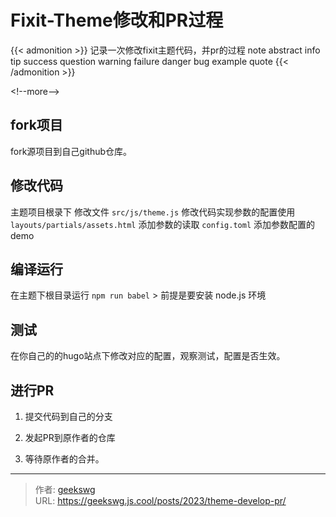 # Fixit-Theme修改和PR过程

{{&lt; admonition &gt;}}
记录一次修改fixit主题代码，并pr的过程
note abstract info tip success question warning failure danger bug example quote
{{&lt; /admonition &gt;}}

&lt;!--more--&gt;

## fork项目

fork源项目到自己github仓库。

## 修改代码

主题项目根录下
修改文件
`src/js/theme.js` 修改代码实现参数的配置使用
`layouts/partials/assets.html` 添加参数的读取
`config.toml`  添加参数配置的demo

## 编译运行 

在主题下根目录运行 `npm run babel`
&gt; 前提是要安装 node.js 环境

## 测试

在你自己的的hugo站点下修改对应的配置，观察测试，配置是否生效。

## 进行PR

1. 提交代码到自己的分支

2. 发起PR到原作者的仓库

3. 等待原作者的合并。

---

> 作者: [geekswg](https://github.com/geekswg)  
> URL: https://geekswg.js.cool/posts/2023/theme-develop-pr/  

